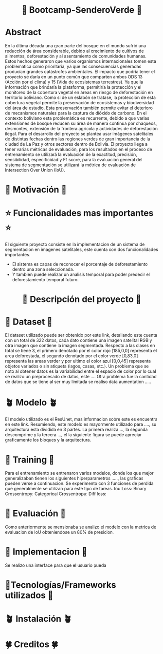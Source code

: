 # <p align="center"> :fallen_leaf: Bootcamp-SenderoVerde :fallen_leaf: </p>
<!--- ¿Qué hace el proyecto? ¿De que se trata? ¿Qué componentes tiene? --->
# Abstract
En la última década una gran parte del bosque en el mundo sufrió una reducción de área considerable, debido al crecimiento de cultivos de alimentos, deforestación y al asentamiento de comunidades humanas. Estos hechos generaron que varios organismos internacionales tomen esta problemática como prioritaria, ya que las consecuencias generadas producían grandes catástrofes ambientales. El impacto que podría tener el proyecto se daría en un punto común que comparten ambos ODS 13 (Acción por el clima) y 15 (Vida de ecosistemas terrestres). Ya que la información que brindaría la plataforma, permitiría la protección y el monitoreo de la cobertura vegetal en áreas en riesgo de deforestación en territorio boliviano. Como si de un eslabón se tratase, la protección de esta cobertura vegetal permite la preservación de ecosistemas y biodiversidad del área de estudio. Esta preservación también permite evitar el deterioro de mecanismos naturales para la captura de dióxido de carbono. En el contexto boliviano esta problemática es recurrente, debido a que varias extensiones de bosque reducen su área de manera continua por chaqueos, desmontes, extensión de la frontera agrícola y actividades de deforestación ilegal. Para el desarrollo del proyecto se plantea usar imágenes satelitales de distintas fechas dentro las regiones verdes de gran importancia de la ciudad de La Paz y otros sectores dentro de Bolivia. El proyecto llega a tener varias métricas de evaluación, para los resultados en el proceso de entrenamiento se utilizará la evaluación de la exactitud, precisión, sensibilidad, especificidad y F1 score, para la evaluación general del sistema de segmentación se utilizará la métrica de evaluación de Intersection Over Union (IoU).
# :rocket: Motivación :rocket:
# :star: Funcionalidades mas importantes :star:
El siguiente proyecto consiste en la implementacion de un sistema de segmentacion en imagenes satelitales, este cuenta con dos funcionalidades importantes.
- El sistema es capas de reconocer el porcentaje de deforestamiento dentro una zona seleccionada.
- Y tambien puede realizar un analisis temporal para poder predecir el deforestamiento temporal futuro.
# <p align="center"> :evergreen_tree: Descripción del proyecto :evergreen_tree: </p>
# :ear_of_rice: Dataset :ear_of_rice:
El dataset utilizado puede ser obtenido por este link, detallando este cuenta con un total de 322 datos, cada dato contiene una imagen satelital RGB y otra imagen que contiene la imagen segmentada. Respecto a las clases en total se tiene 3, el primero denotado por el color rojo [185,0,0] representa el area deforestada, el segundo denotado por el color verde [0,83,0] representa las areas verder y por ultimo el color azul [0,0,45] representa objetos variados o sin atiqueta (lagos, casas, etc.).
Un problema que se noto al obtener datos es la variabilidad entre el espacio de color por lo cual se realizo un preprocesado de datos, este ....
Otra problema fue la cantidad de datos que  se tiene al ser muy limitada se realiso data aumentation ..... 
# :potted_plant: Modelo :potted_plant:
El modelo utilizado es el ResUnet, mas informacion sobre este es encuentra en este link. Resumiendo, este modelo es mayormente utilizado para ...., su arquitectura esta dividida en 3 partes. La primera realiza ..., la segunda descomprime y la tercera ..., el la siguiente figura se puede apreciar graficamente los bloques y la arquitectura.
# :leaves: Training :leaves:
Para el entrenamiento se entrenaron varios modelos, donde los que mejor generalizaban tienen los siguientes hiperparametros ....., las graficas pueden verse a continuacion. Se experimento con 3 funciones de perdida que generalmente se utilizan para este tipo de tareas. 
Iou Loss:
Binary Crossentropy:
Categorical Crossentropu:
Diff loss:
# :herb: Evaluación :herb:
Como anteriormente se mensionaba se analizo el modelo con la metrica de evaluacion de IoU obteniendose un 80% de presicion.
# :maple_leaf: Implementacion :maple_leaf:
Se realizo una interface para que el usuario pueda 
# :cactus:Tecnologías/Frameworks utilizados :cactus:
# :potted_plant: Instalación :potted_plant:
# :four_leaf_clover: Creditos :four_leaf_clover:
